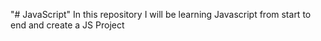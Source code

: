 "# JavaScript" 
In this repository I will be learning Javascript from start to end and create a JS Project